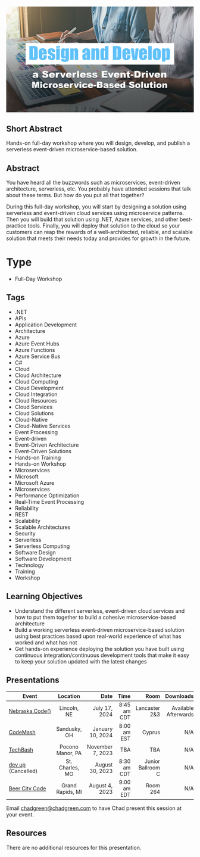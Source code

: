 ![Design and Develop a Serverless Event-Driven Microservice-Based Solution](thumbnail.jpg)

## Short Abstract
Hands-on full-day workshop where you will design, develop, and publish a serverless event-driven microservice-based solution.

## Abstract
You have heard all the buzzwords such as microservices, event-driven architecture, serverless, etc. You probably have attended sessions that talk about these terms. But how do you put all that together?

During this full-day workshop, you will start by designing a solution using serverless and event-driven cloud services using microservice patterns. Then you will build that solution using .NET, Azure services, and other best-practice tools. Finally, you will deploy that solution to the cloud so your customers can reap the rewards of a well-architected, reliable, and scalable solution that meets their needs today and provides for growth in the future.

# Type
- Full-Day Workshop

## Tags
- .NET
- APIs
- Application Development
- Architecture
- Azure
- Azure Event Hubs
- Azure Functions
- Azure Service Bus
- C#
- Cloud
- Cloud Architecture
- Cloud Computing
- Cloud Development
- Cloud Integration
- Cloud Resources
- Cloud Services
- Cloud Solutions
- Cloud-Native
- Cloud-Native Services
- Event Processing
- Event-driven
- Event-Driven Architecture
- Event-Driven Solutions
- Hands-on Training
- Hands-on Workshop
- Microservices
- Microsoft
- Microsoft Azure
- Microservices
- Performance Optimization
- Real-Time Event Processing
- Reliability
- REST
- Scalability
- Scalable Architectures
- Security
- Serverless
- Serverless Computing
- Software Design
- Software Development
- Technology
- Training
- Workshop

## Learning Objectives
- Understand the different serverless, event-driven cloud services and how to put them together to build a cohesive microservice-based architecture
- Build a working serverless event-driven microservice-based solution using best practices based upon real-world experience of what has worked and what has not
- Get hands-on experience deploying the solution you have built using continuous integration/continuous development tools that make it easy to keep your solution updated with the latest changes

## Presentations

| Event | Location | Date | Time | Room | Downloads |
|-------|:--------:|-----:|-----:|-----:|----------:|
| [Nebraska.Code()](https://nebraskacode.amegala.com/) | Lincoln, NE | July 17, 2024 | 8:45 am CDT | Lancaster 2&3 | Available Afterwards |
| [CodeMash](https://codemash.org/session-details/?id=532679) | Sandusky, OH | January 10, 2024 | 8:00 am EST | Cyprus | N/A |
| [TechBash](https://techbash.com/) | Pocono Manor, PA | November 7, 2023 | TBA | TBA | N/A |
| [dev up](https://www.devupconf.org/) (Cancelled) | St. Charles, MO | August 30, 2023 | 8:30 am CDT | Junior Ballroom C | N/A |
| [Beer City Code](https://www.beercitycode.com/) | Grand Rapids, MI | August 4, 2023 | 9:00 am EDT | Room 264 | N/A |

Email [chadgreen@chadgreen.com](mailto:chadgreen@chadgreen.com?subject=Presentation%20Request:%20Presentation%20Title) to have Chad present this session at your event.

## Resources

There are no additional resources for this presentation.
